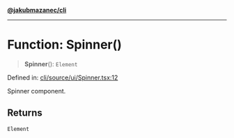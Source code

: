 [**@jakubmazanec/cli**](../README.md)

---

# Function: Spinner()

> **Spinner**(): `Element`

Defined in:
[cli/source/ui/Spinner.tsx:12](https://github.com/jakubmazanec/tools/blob/0373298af23ca7b778987184cd6fcccd21ae54be/packages/cli/source/ui/Spinner.tsx#L12)

Spinner component.

## Returns

`Element`
